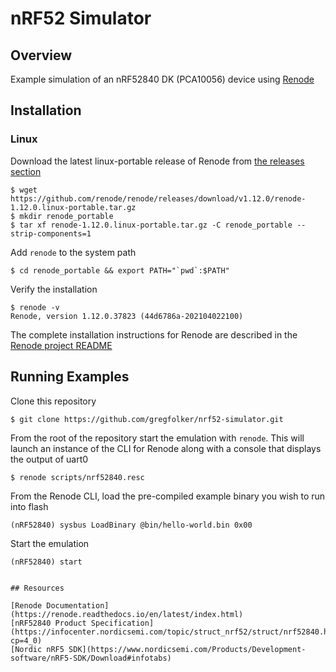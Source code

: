 # nRF52 Simulator

## Overview
Example simulation of an nRF52840 DK (PCA10056) device using [Renode](https://github.com/renode/renode)

## Installation

### Linux

Download the latest linux-portable release of Renode from [the releases section](https://github.com/renode/renode/releases/tag/v1.12.0)

```
$ wget https://github.com/renode/renode/releases/download/v1.12.0/renode-1.12.0.linux-portable.tar.gz
$ mkdir renode_portable
$ tar xf renode-1.12.0.linux-portable.tar.gz -C renode_portable --strip-components=1
```

Add `renode` to the system path

```
$ cd renode_portable && export PATH="`pwd`:$PATH"
```

Verify the installation

```
$ renode -v
Renode, version 1.12.0.37823 (44d6786a-202104022100)
```

The complete installation instructions for Renode are described in the [Renode project README](https://github.com/renode/renode/blob/master/README.rst#installation)

## Running Examples

Clone this repository

```
$ git clone https://github.com/gregfolker/nrf52-simulator.git
```

From the root of the repository start the emulation with `renode`. This will launch an instance of the CLI for Renode along with a
console that displays the output of uart0

```
$ renode scripts/nrf52840.resc
```

From the Renode CLI, load the pre-compiled example binary you wish to run into flash

```
(nRF52840) sysbus LoadBinary @bin/hello-world.bin 0x00
```

Start the emulation

```
(nRF52840) start
```

```

## Resources

[Renode Documentation](https://renode.readthedocs.io/en/latest/index.html)
[nRF52840 Product Specification](https://infocenter.nordicsemi.com/topic/struct_nrf52/struct/nrf52840.html?cp=4_0)
[Nordic nRF5 SDK](https://www.nordicsemi.com/Products/Development-software/nRF5-SDK/Download#infotabs)
